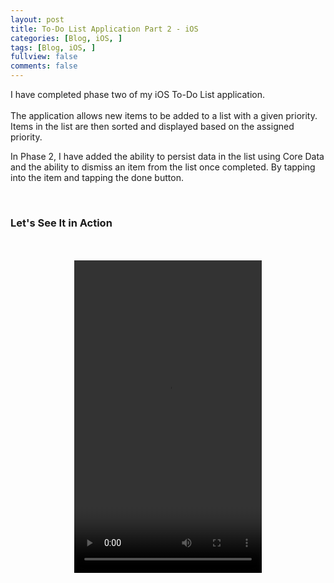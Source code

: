 ```yaml
---
layout: post
title: To-Do List Application Part 2 - iOS
categories: [Blog, iOS, ]
tags: [Blog, iOS, ]
fullview: false
comments: false
---
```

I have completed phase two of my iOS To-Do List application.
<br>
<br>
The application allows new items to be added to a list with a given priority. Items in the list are then sorted and displayed based on the assigned priority. 

In Phase 2, I have added the ability to persist data in the list using Core Data and the ability to dismiss an item from the list once completed. By tapping into the item and tapping the done button. 

<br>
<h3>Let's See It in Action</h3> 
<br>
<br>
<video style="display:block; margin: 0 auto;" controls="controls" autoplay = "autoplay" loop="loop" width="300" height="500">
  <source src="/assets/media/todo_part2.mp4" type="video/mp4">
Your browser does not support the video tag.
</video>
